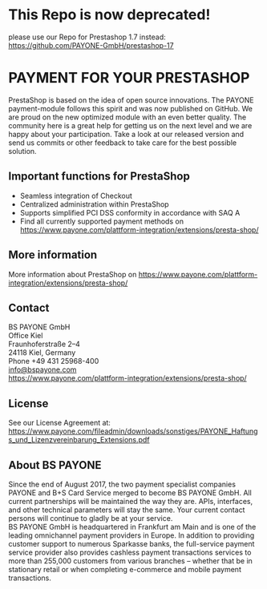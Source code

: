 # This Repo is now deprecated!

please use our Repo for Prestashop 1.7 instead: https://github.com/PAYONE-GmbH/prestashop-17

# PAYMENT FOR YOUR PRESTASHOP

PrestaShop is based on the idea of open source innovations. The PAYONE payment-module follows this spirit and was now published on GitHub. We are proud on the new optimized module with an even better quality. The community here is a great help for getting us on the next level and we are happy about your participation. Take a look at our released version and send us commits or other feedback to take care for the best possible solution.

## Important functions for PrestaShop

* Seamless integration of Checkout
* Centralized administration within PrestaShop
* Supports simplified PCI DSS conformity in accordance with SAQ A
* Find all currently supported payment methods on https://www.payone.com/plattform-integration/extensions/presta-shop/

## More information
More information about PrestaShop on https://www.payone.com/plattform-integration/extensions/presta-shop/

## Contact
BS PAYONE GmbH<br>
Office Kiel<br>
Fraunhoferstraße 2–4<br>
24118 Kiel, Germany <br>
Phone +49 431 25968-400 <br> 
info@bspayone.com<br>
https://www.payone.com/plattform-integration/extensions/presta-shop/

## License
See our License Agreement at: https://www.payone.com/fileadmin/downloads/sonstiges/PAYONE_Haftungs_und_Lizenzvereinbarung_Extensions.pdf

## About BS PAYONE
Since the end of August 2017, the two payment specialist companies PAYONE and B+S Card Service merged to become BS PAYONE GmbH. All current partnerships will be maintained the way they are. APIs, interfaces, and other technical parameters will stay the same. Your current contact persons will continue to gladly be at your service.<br>
BS PAYONE GmbH is headquartered in Frankfurt am Main and is one of the leading omnichannel payment providers in Europe. In addition to providing customer support to numerous Sparkasse banks, the full-service payment service provider also provides cashless payment transactions services to more than 255,000 customers from various branches – whether that be in stationary retail or when completing e-commerce and mobile payment transactions.
